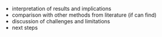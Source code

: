 - interpretation of results and implications
- comparison with other methods from literature (if can find)
- discussion of challenges and limitations
- next steps
